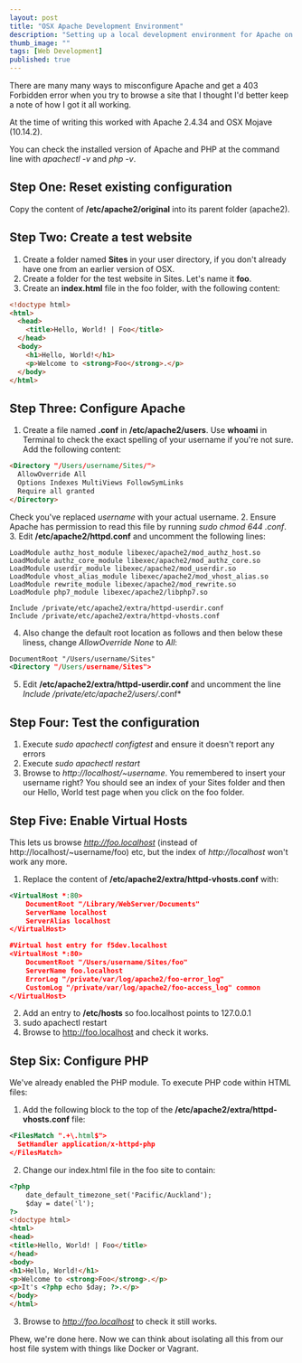```yaml
---
layout: post
title: "OSX Apache Development Environment"
description: "Setting up a local development environment for Apache on OSX."
thumb_image: ""
tags: [Web Development]
published: true
---
```

There are many many ways to misconfigure Apache and get a 403 Forbidden error when you try to browse a site that I thought I'd better keep a note of how I got it all working.

At the time of writing this worked with Apache 2.4.34 and OSX Mojave (10.14.2).

You can check the installed version of Apache and PHP at the command line with *apachectl -v* and *php -v*.

## Step One: Reset existing configuration
Copy the content of **/etc/apache2/original** into its parent folder (apache2).

## Step Two: Create a test website
1. Create a folder named **Sites** in your user directory, if you don't already have one from an earlier version of OSX.
2. Create a folder for the test website in Sites. Let's name it **foo**.
3. Create an **index.html** file in the foo folder, with the following content:
```html
<!doctype html>
<html>
  <head>
    <title>Hello, World! | Foo</title>
  </head>
  <body>
    <h1>Hello, World!</h1>
    <p>Welcome to <strong>Foo</strong>.</p>
  </body>
</html>
```
## Step Three: Configure Apache
1. Create a file named **<yourusername>.conf** in **/etc/apache2/users**. 
Use **whoami** in Terminal to check the exact spelling of your username if you're not sure.
Add the following content:
```html
<Directory "/Users/username/Sites/">
  AllowOverride All
  Options Indexes MultiViews FollowSymLinks
  Require all granted
</Directory>
```
Check you've replaced *username* with your actual username.
2. Ensure Apache has permission to read this file by running *sudo chmod 644 <username>.conf*.
3. Edit **/etc/apache2/httpd.conf** and uncomment the following lines:
```
LoadModule authz_host_module libexec/apache2/mod_authz_host.so
LoadModule authz_core_module libexec/apache2/mod_authz_core.so
LoadModule userdir_module libexec/apache2/mod_userdir.so
LoadModule vhost_alias_module libexec/apache2/mod_vhost_alias.so
LoadModule rewrite_module libexec/apache2/mod_rewrite.so
LoadModule php7_module libexec/apache2/libphp7.so
  
Include /private/etc/apache2/extra/httpd-userdir.conf
Include /private/etc/apache2/extra/httpd-vhosts.conf
```
4. Also change the default root location as follows and then below these liness, change *AllowOverride None* to *All*:
```xml
DocumentRoot "/Users/username/Sites"
<Directory "/Users/username/Sites">
```
5. Edit **/etc/apache2/extra/httpd-userdir.conf** and uncomment the line *Include /private/etc/apache2/users/*.conf*

## Step Four: Test the configuration
1. Execute *sudo apachectl configtest* and ensure it doesn't report any errors
2. Execute *sudo apachectl restart*
3. Browse to *http://localhost/~username*. You remembered to insert your username right? You should see an index of your Sites folder and then our Hello, World test page when you click on the foo folder.

## Step Five: Enable Virtual Hosts
This lets us browse *http://foo.localhost* (instead of http://localhost/~username/foo) etc, but the index of *http://localhost* won't work any more.

1. Replace the content of **/etc/apache2/extra/httpd-vhosts.conf** with:
```xml
<VirtualHost *:80>
    DocumentRoot "/Library/WebServer/Documents"
    ServerName localhost
    ServerAlias localhost
</VirtualHost>

#Virtual host entry for f5dev.localhost
<VirtualHost *:80>
    DocumentRoot "/Users/username/Sites/foo"
    ServerName foo.localhost
    ErrorLog "/private/var/log/apache2/foo-error_log"
    CustomLog "/private/var/log/apache2/foo-access_log" common
</VirtualHost>
```
2. Add an entry to **/etc/hosts** so foo.localhost points to 127.0.0.1
3. sudo apachectl restart
4. Browse to http://foo.localhost and check it works.

## Step Six: Configure PHP
We've already enabled the PHP module. To execute PHP code within HTML files:
1. Add the following block to the top of the **/etc/apache2/extra/httpd-vhosts.conf** file:
```xml
<FilesMatch ".+\.html$">
  SetHandler application/x-httpd-php
</FilesMatch>
```
2. Change our index.html file in the foo site to contain:
```html
<?php
	date_default_timezone_set('Pacific/Auckland');
	$day = date('l');
?>
<!doctype html>
<html>
<head>
<title>Hello, World! | Foo</title>
</head>
<body>
<h1>Hello, World!</h1>
<p>Welcome to <strong>Foo</strong>.</p>
<p>It's <?php echo $day; ?>.</p>
</body>
</html>
```
3. Browse to *http://foo.localhost* to check it still works.

Phew, we're done here. Now we can think about isolating all this from our host file system with things like Docker or Vagrant.
